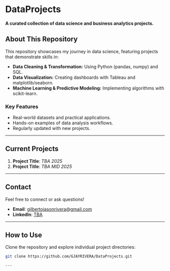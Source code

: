# DataProjects  
**A curated collection of data science and business analytics projects.**  

## About This Repository  
This repository showcases my journey in data science, featuring projects that demonstrate skills in:  
- **Data Cleaning & Transformation:** Using Python (pandas, numpy) and SQL.  
- **Data Visualization:** Creating dashboards with Tableau and matplotlib/seaborn.  
- **Machine Learning & Predictive Modeling:** Implementing algorithms with scikit-learn.  

### Key Features  
- Real-world datasets and practical applications.  
- Hands-on examples of data analysis workflows.  
- Regularly updated with new projects.

---

## Current Projects  
1. **Project Title**: *TBA 2025*  
2. **Project Title**: *TBA MID 2025*  

---


## Contact
Feel free to connect or ask questions!  

- **Email**: [gilbertojasonrivera@gmail.com](mailto:gilbertojasonrivera@gmail.com)  
- **LinkedIn**: [TBA](https://www.linkedin.com/)

---

## How to Use  

Clone the repository and explore individual project directories:  

```bash
git clone https://github.com/GJAYRIVERA/DataProjects.git

---

